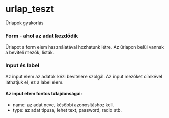 # urlap_teszt
Űrlapok gyakorlás

### Form - ahol az adat kezdődik
Űrlapot a form elem használatával hozhatunk létre.
Az űrlapon belül vannak a beviteli mezők, listák.

### Input és label
Az input elem az adatok kézi bevitelére szolgál.
Az input mezőket címkével láthatjuk el, ez a label elem.

#### Az input elem fontos tulajdonságai:
* name: az adat neve, későbbi azonosításhoz kell.
* type: az adat típusa, lehet text, password, radio stb.